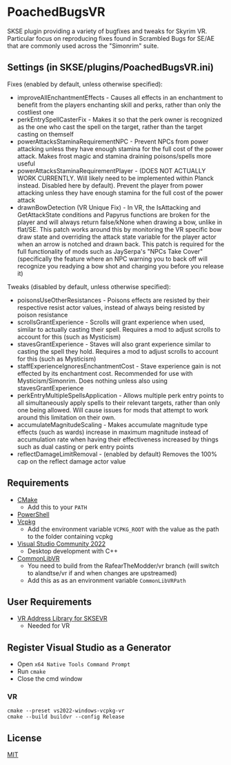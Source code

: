 # PoachedBugsVR
SKSE plugin providing a variety of bugfixes and tweaks for Skyrim VR.
Particular focus on reproducing fixes found in Scrambled Bugs for SE/AE that are commonly used across the "Simonrim" suite.

## Settings (in SKSE/plugins/PoachedBugsVR.ini)

Fixes (enabled by default, unless otherwise specified):
* improveAllEnchantmentEffects - Causes all effects in an enchantment to benefit from the players enchanting skill and perks, rather than only the costliest one
* perkEntrySpellCasterFix - Makes it so that the perk owner is recognized as the one who cast the spell on the target, rather than the target casting on themself
* powerAttacksStaminaRequirementNPC - Prevent NPCs from power attacking unless they have enough stamina for the full cost of the power attack. Makes frost magic and stamina draining poisons/spells more useful
* powerAttacksStaminaRequirementPlayer - (DOES NOT ACTUALLY WORK CURRENTLY. Will likely need to be implemented within Planck instead. Disabled here by default). Prevent the player from power attacking unless they have enough stamina for the full cost of the power attack
* drawnBowDetection (VR Unique Fix) - In VR, the IsAttacking and GetAttackState conditions and Papyrus functions are broken for the player and will always return false/kNone when drawing a bow, unlike in flat/SE. This patch works around this by monitoring the VR specific bow draw state and overriding the attack state variable for the player actor when an arrow is notched and drawn back. This patch is required for the full functionality of mods such as JaySerpa's "NPCs Take Cover" (specifically the feature where an NPC warning you to back off will recognize you readying a bow shot and charging you before you release it)

Tweaks (disabled by default, unless otherwise specified):
* poisonsUseOtherResistances - Poisons effects are resisted by their respective resist actor values, instead of always being resisted by poison resistance
* scrollsGrantExperience - Scrolls will grant experience when used, similar to actually casting their spell. Requires a mod to adjust scrolls to account for this (such as Mysticism)
* stavesGrantExperience - Staves will also grant experience similar to casting the spell they hold. Requires a mod to adjust scrolls to account for this (such as Mysticism)
* staffExperienceIgnoresEnchantmentCost - Stave experience gain is not effected by its enchantment cost. Recommended for use with Mysticism/Simonrim. Does nothing unless also using stavesGrantExperience
* perkEntryMultipleSpellsApplication - Allows multiple perk entry points to all simultaneously apply spells to their relevant targets, rather than only one being allowed. Will cause issues for mods that attempt to work around this limitation on their own.
* accumulateMagnitudeScaling - Makes accumulate magnitude type effects (such as wards) increase in maximum magnitude instead of accumulation rate when having their effectiveness increased by things such as dual casting or perk entry points
* reflectDamageLimitRemoval - (enabled by default) Removes the 100% cap on the reflect damage actor value

## Requirements
* [CMake](https://cmake.org/)
	* Add this to your `PATH`
* [PowerShell](https://github.com/PowerShell/PowerShell/releases/latest)
* [Vcpkg](https://github.com/microsoft/vcpkg)
	* Add the environment variable `VCPKG_ROOT` with the value as the path to the folder containing vcpkg
* [Visual Studio Community 2022](https://visualstudio.microsoft.com/)
	* Desktop development with C++
* [CommonLibVR](https://github.com/RafearTheModder/CommonLibVR/tree/vr)
	* You need to build from the RafearTheModder/vr branch (will switch to alandtse/vr if and when changes are upstreamed)
	* Add this as as an environment variable `CommonLibVRPath`

## User Requirements
* [VR Address Library for SKSEVR](https://www.nexusmods.com/skyrimspecialedition/mods/58101)
	* Needed for VR

## Register Visual Studio as a Generator
* Open `x64 Native Tools Command Prompt`
* Run `cmake`
* Close the cmd window

### VR
```
cmake --preset vs2022-windows-vcpkg-vr
cmake --build buildvr --config Release
```
## License
[MIT](LICENSE)
